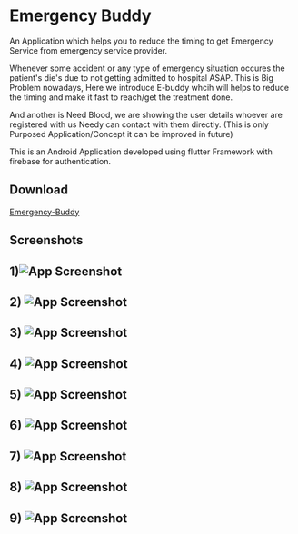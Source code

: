 
# Emergency Buddy

An Application which helps you to reduce the timing to get Emergency Service from emergency service provider.

Whenever some accident or any type of emergency situation occures the patient's die's due to not getting admitted to hospital ASAP. This is Big Problem nowadays, Here we introduce E-buddy whcih will helps to reduce the timing and make it fast to reach/get the treatment done.

And another is Need Blood, we are showing the user details whoever are registered with us Needy can contact with them directly.
(This is only Purposed Application/Concept it can be improved in future)

This is an Android Application developed using flutter Framework with firebase for authentication.

## Download

[Emergency-Buddy](https://raw.githubusercontent.com/slaxminarayan/Emergency-Buddy/main/EBuddy.apk)
## Screenshots
## 1)![App Screenshot](https://github.com/slaxminarayan/Emergency-Buddy/blob/main/Screenshot/1.jpg?raw=true)
## 2) ![App Screenshot](https://github.com/slaxminarayan/Emergency-Buddy/blob/main/Screenshot/2.jpg?raw=true)
## 3) ![App Screenshot](https://github.com/slaxminarayan/Emergency-Buddy/blob/main/Screenshot/3.jpg?raw=true)
## 4) ![App Screenshot](https://github.com/slaxminarayan/Emergency-Buddy/blob/main/Screenshot/4.jpg?raw=true)
## 5) ![App Screenshot](https://github.com/slaxminarayan/Emergency-Buddy/blob/main/Screenshot/5.jpg?raw=true)
## 6) ![App Screenshot](https://github.com/slaxminarayan/Emergency-Buddy/blob/main/Screenshot/6.jpg?raw=true)
## 7) ![App Screenshot](https://github.com/slaxminarayan/Emergency-Buddy/blob/main/Screenshot/7.jpg?raw=true)
## 8) ![App Screenshot](https://github.com/slaxminarayan/Emergency-Buddy/blob/main/Screenshot/8.jpg?raw=true)
## 9) ![App Screenshot](https://github.com/slaxminarayan/Emergency-Buddy/blob/main/Screenshot/9.jpg?raw=true)

  